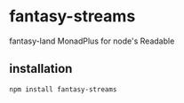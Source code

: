 # fantasy-streams
fantasy-land MonadPlus for node's Readable
## installation
```
npm install fantasy-streams
```
